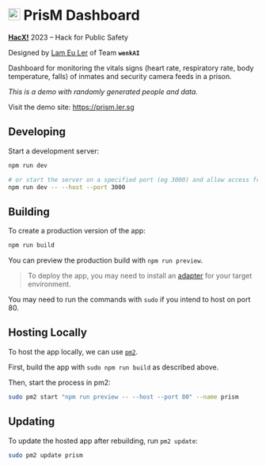 # <img src="https://prism.ler.sg/favicon96.png" width="24"/> PrisM Dashboard

[**HacX!**](https://hacx.sg) 2023 – Hack for Public Safety

Designed by [Lam Eu Ler](https://ler.sg) of Team **`wenkAI`**

Dashboard for monitoring the vitals signs (heart rate, respiratory rate, body temperature, falls) of inmates and security camera feeds in a prison.

*This is a demo with randomly generated people and data.*

Visit the demo site: <https://prism.ler.sg>

## Developing

Start a development server:

```bash
npm run dev

# or start the server on a specified port (eg 3000) and allow access from other devices
npm run dev -- --host --port 3000
```

## Building

To create a production version of the app:

```bash
npm run build
```

You can preview the production build with `npm run preview`.

> To deploy the app, you may need to install an [adapter](https://kit.svelte.dev/docs/adapters) for your target environment.

You may need to run the commands with `sudo` if you intend to host on port 80.

## Hosting Locally

To host the app locally, we can use [`pm2`](https://pm2.keymetrics.io).

First, build the app with `sudo npm run build` as described above.

Then, start the process in pm2:

```bash
sudo pm2 start "npm run preview -- --host --port 80" --name prism
```

## Updating

To update the hosted app after rebuilding, run `pm2 update`:

```bash
sudo pm2 update prism
```